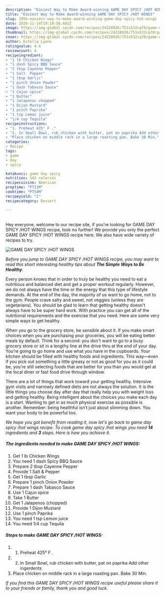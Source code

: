 ```yaml
---
description: "Easiest Way to Make Award-winning GAME DAY SPICY /HOT WINGS"
title: "Easiest Way to Make Award-winning GAME DAY SPICY /HOT WINGS"
slug: 1956-easiest-way-to-make-award-winning-game-day-spicy-hot-wings
date: 2020-11-14T19:10:58.682Z
image: https://img-global.cpcdn.com/recipes/24228926/751x532cq70/game-day-spicy-hot-wings-recipe-main-photo.jpg
thumbnail: https://img-global.cpcdn.com/recipes/24228926/751x532cq70/game-day-spicy-hot-wings-recipe-main-photo.jpg
cover: https://img-global.cpcdn.com/recipes/24228926/751x532cq70/game-day-spicy-hot-wings-recipe-main-photo.jpg
author: Estella Lyons
ratingvalue: 4.4
reviewcount: 4
recipeingredient:
- "1 lb Chicken Wings"
- "1 dash Spicy BBQ Sauce"
- "2 tbsp Cayenne Pepper"
- "1 Salt  Pepper"
- "1 tbsp Garlic"
- "1 pinch Onion Powder"
- "1 dash Tabasco Sauce"
- "1 Cajun spice"
- "1 Butter"
- "1 Jalapenos chopped"
- "1 Dijon Mustard"
- "1 pinch Paprika"
- "1 tsp Lemon juice"
- "1/4 cup Tequila"
recipeinstructions:
- "1. Preheat 425° F ."
- "2. In Small Bowl, rub chicken with butter, pat on paprika Add other ingerdents"
- "Place chicken on middle rack in a large roasting pan. Bake 30 Min."
categories:
- Recipe
tags:
- game
- day
- spicy

katakunci: game day spicy 
nutrition: 143 calories
recipecuisine: American
preptime: "PT11M"
cooktime: "PT54M"
recipeyield: "2"
recipecategory: Dessert

---
```

<br>
Hey everyone, welcome to our recipe site, if you're looking for GAME DAY SPICY /HOT WINGS recipe, look no further! We provide you only the perfect GAME DAY SPICY /HOT WINGS recipe here. We also have wide variety of recipes to try.
<br>


![GAME DAY SPICY /HOT WINGS](https://img-global.cpcdn.com/recipes/24228926/751x532cq70/game-day-spicy-hot-wings-recipe-main-photo.jpg)

<i>Before you jump to GAME DAY SPICY /HOT WINGS recipe, you may want to read this short interesting healthy tips about <strong>The Simple Ways to Be Healthy</strong>.</i>

Every person knows that in order to truly be healthy you need to eat a nutritious and balanced diet and get a proper workout regularly. However, we do not always have the time or the energy that this type of lifestyle demands. At the end of the day, the majority of us want to go home, not to the gym. People crave salty and sweet, not veggies (unless they are vegetarians). You should be glad to learn that getting healthy doesn't always have to be super hard work. With practice you can get all of the nutritional requirements and the exercise that you need. Here are some very simple ways to get healthy.

When you go to the grocery store, be sensible about it. If you make smart choices when you are purchasing your groceries, you will be eating better meals by default. Think for a second: you don't want to go to a busy grocery store or sit in a lengthy line at the drive thru at the end of your day. You’re going to go home and use what you have in the cupboards. Your kitchen should be filled with healthy foods and ingredients. This way—even if you pick out something a little greasy or not as good for you as it could be, you’re still selecting foods that are better for you than you would get at the local diner or fast food drive through window.

There are a lot of things that work toward your getting healthy. Intensive gym visits and narrowly defined diets are not always the solution. It is the little things you choose day after day that really help you with weight loss and getting healthy. Being intelligent about the choices you make each day is a start. Wanting to get in as much physical exercise as possible is another. Remember: being healthful isn’t just about slimming down. You want your body to be powerful too. 


<i>We hope you got benefit from reading it, now let's go back to game day spicy /hot wings recipe. To cook game day spicy /hot wings you need <strong>14</strong> ingredients and <strong>3</strong> steps. Here is how you achieve it.
</i>

##### The ingredients needed to make GAME DAY SPICY /HOT WINGS:

1. Get 1 lb Chicken Wings
1. You need 1 dash Spicy BBQ Sauce
1. Prepare 2 tbsp Cayenne Pepper
1. Provide 1 Salt &amp; Pepper
1. Get 1 tbsp Garlic
1. Prepare 1 pinch Onion Powder
1. Prepare 1 dash Tabasco Sauce
1. Use 1 Cajun spice
1. Take 1 Butter
1. Get 1 Jalapenos (chopped)
1. Provide 1 Dijon Mustard
1. Use 1 pinch Paprika
1. You need 1 tsp Lemon juice
1. You need 1/4 cup Tequila


##### Steps to make GAME DAY SPICY /HOT WINGS:

1. 1. Preheat 425° F .
1. 2. In Small Bowl, rub chicken with butter, pat on paprika Add other ingerdents
1. Place chicken on middle rack in a large roasting pan. Bake 30 Min.


<i>If you find this GAME DAY SPICY /HOT WINGS recipe useful please share it to your friends or family, thank you and good luck.</i>
